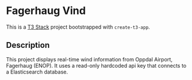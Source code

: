 # Fagerhaug Vind

This is a [T3 Stack](https://create.t3.gg/) project bootstrapped with `create-t3-app`.

## Description

This project displays real-time wind information from Oppdal Airport, Fagerhaug (ENOP). It uses a read-only hardcoded api key that connects to a Elasticsearch database.
